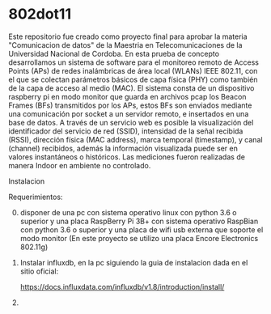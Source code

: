 # 802dot11

Este repositorio fue creado como proyecto final para aprobar la materia "Comunicacion de datos" de la Maestria en Telecomunicaciones de la Universidad Nacional de Cordoba.
En esta prueba de concepto desarrollamos un sistema de software para el monitoreo remoto de Access Points (APs) de redes inalámbricas de área local (WLANs) IEEE 802.11, con el que se colectan parámetros básicos de capa física (PHY) como también de la capa de acceso al medio (MAC).
El sistema consta de un dispositivo raspberry pi en modo monitor que guarda en archivos pcap los Beacon Frames (BFs) transmitidos por los APs,  estos BFs son enviados mediante una comunicación por socket a un servidor remoto, e insertados en una base de datos. A través de un servicio web es posible la visualización del identificador del servicio de red (SSID), intensidad de la señal recibida (RSSI), dirección física (MAC address), marca temporal (timestamp), y canal (channel) recibidos, además la información visualizada puede ser en valores instantáneos o históricos.
Las mediciones fueron realizadas de manera Indoor en ambiente no controlado.

Instalacion

Requerimientos:

0) disponer de una pc con sistema operativo linux con python 3.6 o superior y una placa RaspBerry Pi 3B+ con sistema operativo RaspBian con python 3.6 o superior y                          una placa de wifi usb externa que soporte el modo monitor (En este proyecto se utilizo una placa Encore Electronics 802.11g)

1) Instalar influxdb, en la pc siguiendo la guia de instalacion dada en el sitio oficial:
   
    https://docs.influxdata.com/influxdb/v1.8/introduction/install/
    
2)
